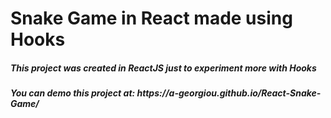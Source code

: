 <h1>Snake Game in React made using Hooks</h1>
<h5>This project was created in ReactJS just to experiment more with Hooks</h5>
<h5>You can demo this project at: https://a-georgiou.github.io/React-Snake-Game/</h5>
